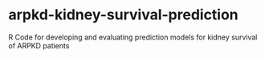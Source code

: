 # arpkd-kidney-survival-prediction
R Code for developing and evaluating prediction models for kidney survival of ARPKD patients
